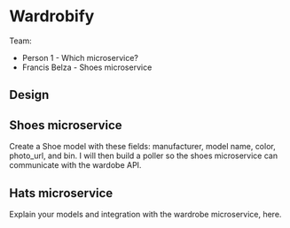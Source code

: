 # Wardrobify

Team:

* Person 1 - Which microservice?
* Francis Belza - Shoes microservice

## Design

## Shoes microservice

Create a Shoe model with these fields: manufacturer, model name, color, photo_url, and bin. I will then build a poller so the shoes microservice can communicate with the wardobe API.

## Hats microservice

Explain your models and integration with the wardrobe
microservice, here.
